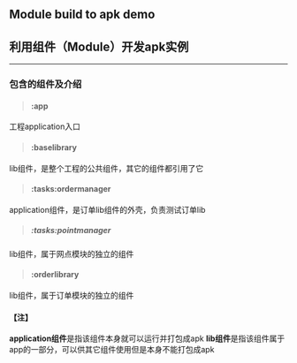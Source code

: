 ## Module build to apk demo 
## 利用组件（Module）开发apk实例

----------

### 包含的组件及介绍



> #### :app

工程application入口



> #### :baselibrary

lib组件，是整个工程的公共组件，其它的组件都引用了它




> #### :tasks:ordermanager

application组件，是订单lib组件的外壳，负责测试订单lib




> ##### :tasks:pointmanager

lib组件，属于网点模块的独立的组件




> #### :orderlibrary

lib组件，属于订单模块的独立的组件

#### 【注】
**application组件**是指该组件本身就可以运行并打包成apk
**lib组件**是指该组件属于app的一部分，可以供其它组件使用但是本身不能打包成apk
